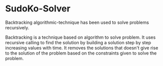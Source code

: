 # SudoKo-Solver
Backtracking algorithmic-technique has been used to solve problems recursively.

Backtracking is a technique based on algorithm to solve problem. It uses recursive calling to find the solution by building a solution step by step increasing values with time. It removes the solutions that doesn't give rise to the solution of the problem based on the constraints given to solve the problem.

